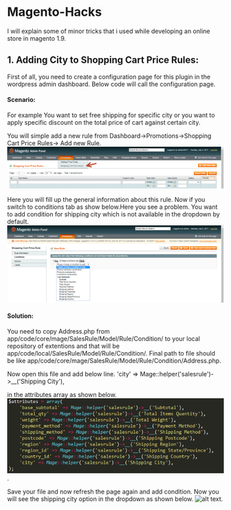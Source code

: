 # Magento-Hacks
I will explain some of minor tricks that i used while developing an online store in magento 1.9. 

## 1. Adding City to Shopping Cart Price Rules:
First of all, you need to create a configuration page for this plugin in the wordpress admin dashboard.
Below code will call the configuration page.

#### Scenario:
For example You want to set free shipping for specific city or you want to apply specific discount on the total price of cart against certain city.

You will simple add a new rule from Dashboard->Promotions->Shopping Cart Price Rules-> Add new Rule.
![alt text](https://github.com/virtualforce/Magento-Hacks/blob/master/images/mage_admin_shopping_menu.png "Adding New Rule for Shopping cart")

Here you will fill up the general information about this rule. Now if you switch to conditions tab as show below.Here you see a problem. You want to add condition for shipping city which is not available in the dropdown by default.
![alt text](https://github.com/virtualforce/Magento-Hacks/blob/master/images/mage_admin_shoppiing_no_city.png "City is not listed dow by default")

#### Solution:
You need to copy Address.php from app/code/core/mage/SalesRule/Model/Rule/Condition/ to your local repository of extentions and that will be app/code/local/SalesRule/Model/Rule/Condition/. Final path to file should be like app/code/core/mage/SalesRule/Model/Rule/Condition/Address.php.

Now open this file and add below line.
'city' => Mage::helper('salesrule')->__('Shipping City'),

in the attributes array as shown below.
![alt text](https://github.com/virtualforce/Magento-Hacks/blob/master/images/mage_admin-shopping_city_file.png "Add above line to attributes array").

Save your file and now refresh the page again and add condition. Now you will see the shipping city  option in the dropdown as shown below.
![alt text](https://github.com/virtualforce/Magento-Hacks/blob/master/images/mage_admin-mage_admin-shopping_city.png "City listed").